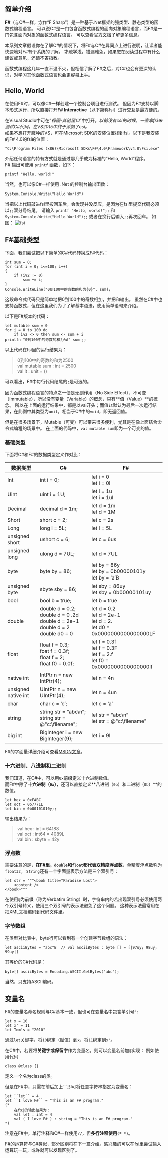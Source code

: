 ## 简单介绍

**F#**（与C#一样，念作“F Sharp”）是一种基于.Net框架的强类型、静态类型的函数式编程语言。
可以说C#是一门包含函数式编程的面向对象编程语言，而F#是一门包含面向对象的函数式编程语言。
可以查看[官方文档](https://msdn.microsoft.com/visualfsharpdocs/conceptual/visual-fsharp)了解更多信息。

本系列文章假设你在了解C#的情况下，将F#与C#在异同点上进行说明，让读者能快速地对F#有个系统的了解。
才疏学浅，错漏难免，如果您在阅读过程中有什么建议或意见，还请不吝指教。


函数式编程这几年一直不温不火，但相信了解了F#之后，对C#也会有更深的认识，对学习其他函数式语言也会更容易上手。

## Hello, World 
在使用F#时，可以像C#一样创建一个控制台项目进行测试。
但因为F#支持以脚本形式运行，所以直接打开**F# Interactive**（以下简称fsi）进行交互是最方便的。
 
在Visual Studio中可在“*视图-其他窗口*”中打开。*以前没有csi的时候，一直拿fsi来测试C#代码，在VS2015中终于添加了csi。*  
如果不想打开臃肿的VS，可在Microsoft SDK的安装位置找到fsi。以下是我安装的F# 4.0的fsi的位置：
```
"C:\Program Files (x86)\Microsoft SDKs\F#\4.0\Framework\v4.0\Fsi.exe"
```

介绍任何语言的特有方式就是通过那几乎成为标准的“Hello, World”程序。  
F# 输出可使用 `printf` 函数，如下：

```
printf "Hello, world!"
```

当然，也可以像C#一样使用 .Net 的控制台输出函数：
```
System.Console.Write("Hello World")
```
当把以上代码敲进fsi里按回车后，会发现并没反应，是因为在fsi里提交代码必须以`;;`双分号结尾。
请输入 `printf "Hello, world!";;` 和 `System.Console.Write("Hello World");;` 或者在换行后输入`;;`再次回车。
如图：
![fsi](https://9zimgq.dm2302.livefilestore.com/y3mf4TkBocog2IEMotLRAvrdU2mj4JORcoJB2edC5I27zb1PgWJ7cDHZqhPGZtFFEn3KEQ9OjlRTWLG6141RAhBAGmDjUoyrKS8h4pK_FS2PqK8TNCv20lHGVCCUi_OfXSVQrNgLxuMeoOMT9QEE-IY911QxGEeRP8pRaJUsxPT0UY?width=460&height=239&cropmode=none)

## F#基础类型

下面，我们尝试把以下简单的C#代码转换成F#代码：
```
int sum = 0; 
for (int i = 0; i<=100; i++) 
{     
    if (i%2 != 0)           
        sum += i; 
} 
Console.WriteLine("0到100中的奇数的和为{0}", sum);
```
这段命令式代码只是简单地把0到100中的奇数相加，并把和输出。
虽然在C#中也支持函数式，但在这里我们为了了解基本语法，使用简单语句来介绍。
  
以下是F#版本的代码：
```
let mutable sum = 0 
for i = 0 to 100 do
    if i%2 <> 0 then sum <- sum + i 
printfn "0到100中的奇数的和为%A" sum ;;
```
以上代码在fsi里的运行结果为：
> 0到100中的奇数的和为2500  
> val mutable sum : int = 2500  
> val it : unit = ()  

可以看出，F#中每行代码结尾的`;`是可选的。

因为函数式编程语言的特点之一便是无副作用（No Side Effect）、不可变（Immutable），所以没有变量（Variable）的概念，只有**值（Value）**的概念。
所以在上面的运行结果中，都是以val开头；而值`it`默认为最后一次运行结果，在此例中其类型为`unit`，相当于C#中的`void`，即无返回值。 

但是在很多场景下，Mutable（可变）可以带来很多便利，尤其是在像上面结合命令式编程的场景中。
在上面的代码中，`val mutable sum`即为一个可变的值。

### 基础类型
下面将C#和F#的数据类型定义作对比：

| 数据类型 | C# | F#  |
| --------- |--------- | --------- |
|Int |int i = 0;| let i = 0 <br> let i = 0l|
| Uint|  uint i = 1U;|  let i = 1u <br> let i = 1ul| 
|  Decimal| decimal d = 1m;| let d = 1m <br> let d = 1M | 
| Short| short c = 2; |let c = 2s| 
|  Long| long l = 5L; |let l = 5L|
| unsigned short| ushort c = 6;| let c = 6us|
| unsigned long| ulong d = 7UL;| let d = 7UL |
|  byte| byte by = 86;| let by = 86y <br> let by = 0b00000101y <br> let by = ‘a’B |
|  unsigned byte| sbyte sby = 86;| let sby = 86uy <br> let sby = 0b00000101uy |
|  bool| bool b = true;| let b = true |
|  double| double d = 0.2;<br>  double d = 0 .2d <br> double d = 2e-1 <br> double d = 2 <br> double d0 = 0 | let d = 0.2 <br> let d = 2e-1 <br> let d = 2. <br> let d0 = 0x0000000000000000LF| 
|  float| float f = 0.3;<br> foat f = 0.3f;<br> float f = 2;<br>float f0 = 0.0f;| let f = 0.3f <br> let f = 0.3F<br> let f = 2.f <br> let f0 = 0x0000000000000000lf 
|  native int |IntPtr n = new IntPtr(4); |let n = 4n|
|   unsigned native int |UIntPtr n = new UIntPtr(4);| let n = 4un|
|char| char c = ‘c’;| let c = ‘a’ |
|string| string str = “abc\n”;<br> string str = @"c:\filename"; |let str = “abc\n” <br> let str = @"c:\filename"|
| big int| BigInteger i = new BigInteger(9);| let i = 9I|
F#的字面量详细介绍可查看[MSDN文章](https://msdn.microsoft.com/visualfsharpdocs/conceptual/literals-%5Bfsharp%5D?f=255&MSPPError=-2147217396)。

### 十六进制、八进制和二进制
我们知道，在C#中，可以用`0x`前缀定义十六进制数值。  
而F#中除了**十六进制（`0x`）**，还可以直接定义**八进制（`0o`）和二进制（`0b`）**的数值。
```
let hex = 0xFABC
let oct = 0o7771L
let bin = 0b00101010y;;
```
输出结果为：
> val hex : int = 64188  
> val oct : int64 = 4089L  
> val bin : sbyte = 42y  

### 浮点数
需要注意的是，**在F#里，`double`和`float`都代表双精度浮点数**，单精度浮点数称为`float32`。
`String`还有一个字面量表示方法是三个双引号：
```
let str = """<book title="Paradise Lost">
    <content />
</book>"""
```
在使用`@`为前缀（称为Verbatim String）时，字符串内的若出现双引号必须使用两个双引号转义，使用三个双引号的表示法避免了这个问题。
这种表示法最常用在把XML文档编码到代码文件里。

### 字节数组
在类型对比表中，byte行可以看到有一个创建字节数组的语法：
```
let asciiBytes = "abc"B  // val asciiBytes : byte [] = [|97uy; 98uy; 99uy|]
```  
其等价的C#代码是：
```
byte[] asciiBytes = Encoding.ASCII.GetBytes("abc");
```  
当然，只支持ASCII编码。

## 变量名
F#的变量名命名规则与C#基本一致，但也可在变量名中包含单引号`'`:
```
let x = 10
let x' = 11
let Tom's = "2010"
```
通过`let`关键字，将`10`绑定（赋值）到`x`，将`11`绑定到`x'`。

在C#中，若要将**关键字或保留字**作为变量名，则可以变量名前加`@`实现：
例如使用代码
```
class @class {}
```
定义一个名为class的类。

但是在F#中，只需在前后加上` `` `即可将任意字符串指定为变量名：
```
let ``let`` = 4
let ``I love F#`` = "This is an F# program."
(*
    在fsi的输出结果为：
    val let : int = 4
    val ( I love F# ) : string = "This is an F# program."
*)
```
注意在F#中，单行注释和C#一样使用`//`，但**多行注释使用`(* *)`**。

F#的运算符与C#类似，部分区别将在下一篇介绍。感兴趣的可以在fsi里尝试输入运算玩一玩，或许就可以发现区别了。
